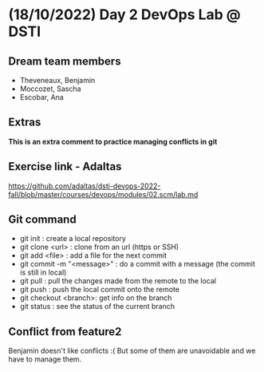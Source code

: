 # (18/10/2022) Day 2 DevOps Lab @ DSTI

## Dream team members
- Theveneaux, Benjamin 
- Moccozet, Sascha 
- Escobar, Ana 


## Extras
**This is an extra comment to practice managing conflicts in git**


## Exercise link - Adaltas
https://github.com/adaltas/dsti-devops-2022-fall/blob/master/courses/devops/modules/02.scm/lab.md

## Git command
- git init : create a local repository
- git clone \<url\> : clone from an url (https or SSH)
- git add \<file\> : add a file for the next commit
- git commit -m "\<message\>" : do a commit with a message (the commit is still in local)
- git pull : pull the changes made from the remote to the local
- git push : push the local commit onto the remote
- git checkout \<branch\>: get info on the branch
- git status : see the status of the current branch

## Conflict from feature2
Benjamin doesn't like conflicts :(
But some of them are unavoidable and we have to manage them.

